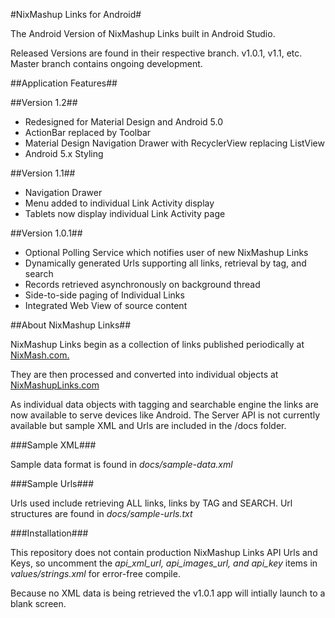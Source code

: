 #NixMashup Links for Android#

The Android Version of NixMashup Links built in Android Studio.

Released Versions are found in their respective branch. v1.0.1, v1.1, etc. Master branch contains ongoing development.

##Application Features##

##Version 1.2##

- Redesigned for Material Design and Android 5.0
- ActionBar replaced by Toolbar
- Material Design Navigation Drawer with RecyclerView replacing ListView
- Android 5.x Styling

##Version 1.1##

- Navigation Drawer
- Menu added to individual Link Activity display
- Tablets now display individual Link Activity page

##Version 1.0.1##

- Optional Polling Service which notifies user of new NixMashup Links
- Dynamically generated Urls supporting all links, retrieval by tag, and search
- Records retrieved asynchronously on background thread
- Side-to-side paging of Individual Links
- Integrated Web View of source content

##About NixMashup Links##

NixMashup Links begin as a collection of links published periodically at [NixMash.com.](http://nixmash.com/nixmashup)

They are then processed and converted into individual objects at [NixMashupLinks.com](http://nixmashuplinks.com)

As individual data objects with tagging and searchable engine the links are now available to serve devices like Android. The Server API is not currently available but sample XML and Urls are included in the /docs folder.

###Sample XML###

Sample data format is found in _docs/sample-data.xml_

###Sample Urls###

Urls used include retrieving ALL links, links by TAG and SEARCH. Url structures are found in _docs/sample-urls.txt_

###Installation###

This repository does not contain production NixMashup Links API Urls and Keys, so uncomment the _api_xml_url, api_images_url, and api_key_ items in *values/strings.xml* for error-free compile.

Because no XML data is being retrieved the v1.0.1 app will intially launch to a blank screen.


